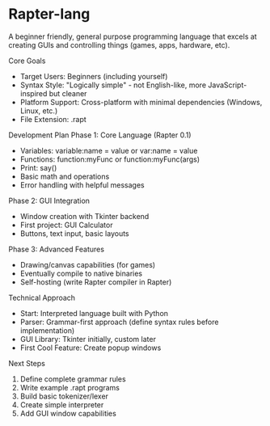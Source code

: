 # Rapter-lang
A beginner friendly, general purpose programming language that excels at creating GUIs and controlling things (games, apps, hardware, etc).

Core Goals

* Target Users: Beginners (including yourself)
* Syntax Style: "Logically simple" - not English-like, more JavaScript-inspired but cleaner
* Platform Support: Cross-platform with minimal dependencies (Windows, Linux, etc.)
* File Extension: .rapt

Development Plan
Phase 1: Core Language (Rapter 0.1)

* Variables: variable:name = value or var:name = value
* Functions: function:myFunc or function:myFunc(args)
* Print: say()
* Basic math and operations
* Error handling with helpful messages

Phase 2: GUI Integration

* Window creation with Tkinter backend
* First project: GUI Calculator
* Buttons, text input, basic layouts

Phase 3: Advanced Features

* Drawing/canvas capabilities (for games)
* Eventually compile to native binaries
* Self-hosting (write Rapter compiler in Rapter)

Technical Approach

* Start: Interpreted language built with Python
* Parser: Grammar-first approach (define syntax rules before implementation)
* GUI Library: Tkinter initially, custom later
* First Cool Feature: Create popup windows

Next Steps

1. Define complete grammar rules
2. Write example .rapt programs
3. Build basic tokenizer/lexer
4. Create simple interpreter
5. Add GUI window capabilities
